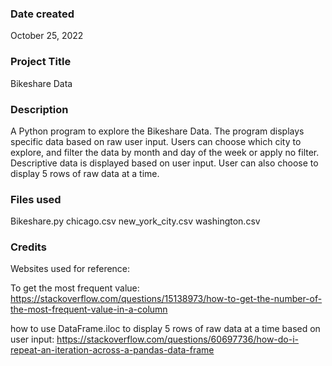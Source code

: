 ### Date created
October 25, 2022

### Project Title
Bikeshare Data

### Description
A Python program to explore the Bikeshare Data. The program displays specific data based on raw user input. Users can choose which city to explore, and filter the data by month and day of the week or apply no filter. Descriptive data is displayed based on user input. User can also choose to display 5 rows of raw data at a time.

### Files used
Bikeshare.py
chicago.csv
new_york_city.csv
washington.csv

### Credits
Websites used for reference:

To get the most frequent value:
https://stackoverflow.com/questions/15138973/how-to-get-the-number-of-the-most-frequent-value-in-a-column

how to use DataFrame.iloc to display 5 rows of raw data at a time based on user input:
https://stackoverflow.com/questions/60697736/how-do-i-repeat-an-iteration-across-a-pandas-data-frame
